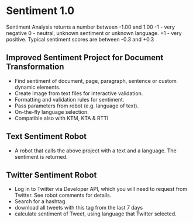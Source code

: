 # Sentiment 1.0
Sentiment Analysis returns a number between -1.00 and 1.00
-1  - very negative
 0  - neutral, unknown sentiment or unknown language.
+1  - very positive.
Typical sentiment scores are between -0.3 and +0.3

## Improved Sentiment Project for Document Transformation
* Find sentiment of document, page, paragraph, sentence or custom dynamic elements.
* Create image from text files for interactive validation.
* Formatting and validation rules for sentiment.
* Pass parameters from robot (e.g. language of text).
* On-the-fly language selection.
* Compatible also with KTM, KTA & RTTI
## Text Sentiment Robot
* A robot that calls the above project with a text and a language. The sentiment is returned.
## Twitter Sentiment Robot
* Log in to Twitter via Developer API, which you will need to request from Twitter. See robot comments for details.
* Search for a hashtag
* download all tweets with this tag from the last 7 days
* calculate sentiment of Tweet, using language that Twitter selected.
